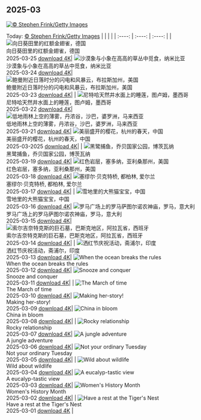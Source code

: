 ## 2025-03
[![© Stephen Frink/Getty Images](https://cn.bing.com/th?id=OHR.CrystalManatee_ZH-CN7547286414_1920x1200.jpg&w=1000)](https://cn.bing.com/th?id=OHR.CrystalManatee_ZH-CN7547286414_1920x1200.jpg&pid=hp&w=3840&h=2160&rs=1&c=4)

Today: [© Stephen Frink/Getty Images](https://cn.bing.com/th?id=OHR.CrystalManatee_ZH-CN7547286414_1920x1200.jpg&pid=hp&w=3840&h=2160&rs=1&c=4)
  |      |      |      |
| :----: | :----: | :----: |
| ![向日葵田里的红额金翅雀，德国](https://cn.bing.com/th?id=OHR.GoldfinchSunflower_ZH-CN7276848190_1920x1200.jpg&pid=hp&w=384&h=216&rs=1&c=4) <br/> 向日葵田里的红额金翅雀，德国 <br/> 2025-03-25  [download 4K](https://cn.bing.com/th?id=OHR.GoldfinchSunflower_ZH-CN7276848190_1920x1200.jpg&pid=hp&w=3840&h=2160&rs=1&c=4)| ![沙漠象与小象在高高的草丛中觅食，纳米比亚](https://cn.bing.com/th?id=OHR.ElephantGrass_ZH-CN7110191053_1920x1200.jpg&pid=hp&w=384&h=216&rs=1&c=4) <br/> 沙漠象与小象在高高的草丛中觅食，纳米比亚 <br/> 2025-03-24  [download 4K](https://cn.bing.com/th?id=OHR.ElephantGrass_ZH-CN7110191053_1920x1200.jpg&pid=hp&w=3840&h=2160&rs=1&c=4)| ![鲍曼附近日落时分的闪电和风暴云，布拉斯加州，美国](https://cn.bing.com/th?id=OHR.NebraskaStorm_ZH-CN6944682381_1920x1200.jpg&pid=hp&w=384&h=216&rs=1&c=4) <br/> 鲍曼附近日落时分的闪电和风暴云，布拉斯加州，美国 <br/> 2025-03-23  [download 4K](https://cn.bing.com/th?id=OHR.NebraskaStorm_ZH-CN6944682381_1920x1200.jpg&pid=hp&w=3840&h=2160&rs=1&c=4)|
| ![尼特哈天然井水面上的睡莲，图卢姆，墨西哥](https://cn.bing.com/th?id=OHR.CenoteLilies_ZH-CN5915682591_1920x1200.jpg&pid=hp&w=384&h=216&rs=1&c=4) <br/> 尼特哈天然井水面上的睡莲，图卢姆，墨西哥 <br/> 2025-03-22  [download 4K](https://cn.bing.com/th?id=OHR.CenoteLilies_ZH-CN5915682591_1920x1200.jpg&pid=hp&w=3840&h=2160&rs=1&c=4)| ![低地雨林上空的薄雾，丹浓谷，沙巴，婆罗洲，马来西亚](https://cn.bing.com/th?id=OHR.DanumValley_ZH-CN5786482012_1920x1200.jpg&pid=hp&w=384&h=216&rs=1&c=4) <br/> 低地雨林上空的薄雾，丹浓谷，沙巴，婆罗洲，马来西亚 <br/> 2025-03-21  [download 4K](https://cn.bing.com/th?id=OHR.DanumValley_ZH-CN5786482012_1920x1200.jpg&pid=hp&w=3840&h=2160&rs=1&c=4)| ![美丽盛开的樱花，杭州的春天，中国](https://cn.bing.com/th?id=OHR.SpringequinoxY25_ZH-CN1635828827_1920x1200.jpg&pid=hp&w=384&h=216&rs=1&c=4) <br/> 美丽盛开的樱花，杭州的春天，中国 <br/> 2025-03-2025  [download 4K](https://cn.bing.com/th?id=OHR.SpringequinoxY25_ZH-CN1635828827_1920x1200.jpg&pid=hp&w=3840&h=2160&rs=1&c=4)|
| ![黑鹭捕鱼，乔贝国家公园，博茨瓦纳](https://cn.bing.com/th?id=OHR.BlackHeron_ZH-CN6764711050_1920x1200.jpg&pid=hp&w=384&h=216&rs=1&c=4) <br/> 黑鹭捕鱼，乔贝国家公园，博茨瓦纳 <br/> 2025-03-19  [download 4K](https://cn.bing.com/th?id=OHR.BlackHeron_ZH-CN6764711050_1920x1200.jpg&pid=hp&w=3840&h=2160&rs=1&c=4)| ![红色岩层，塞多纳，亚利桑那州，美国](https://cn.bing.com/th?id=OHR.SedonaSpring_ZH-CN6305197600_1920x1200.jpg&pid=hp&w=384&h=216&rs=1&c=4) <br/> 红色岩层，塞多纳，亚利桑那州，美国 <br/> 2025-03-18  [download 4K](https://cn.bing.com/th?id=OHR.SedonaSpring_ZH-CN6305197600_1920x1200.jpg&pid=hp&w=3840&h=2160&rs=1&c=4)| ![塞缪尔·贝克特桥, 都柏林, 爱尔兰](https://cn.bing.com/th?id=OHR.BeckettBridge_ZH-CN6206942429_1920x1200.jpg&pid=hp&w=384&h=216&rs=1&c=4) <br/> 塞缪尔·贝克特桥, 都柏林, 爱尔兰 <br/> 2025-03-17  [download 4K](https://cn.bing.com/th?id=OHR.BeckettBridge_ZH-CN6206942429_1920x1200.jpg&pid=hp&w=3840&h=2160&rs=1&c=4)|
| ![雪地里的大熊猫宝宝，中国](https://cn.bing.com/th?id=OHR.PandaSnow_ZH-CN5981854301_1920x1200.jpg&pid=hp&w=384&h=216&rs=1&c=4) <br/> 雪地里的大熊猫宝宝，中国 <br/> 2025-03-16  [download 4K](https://cn.bing.com/th?id=OHR.PandaSnow_ZH-CN5981854301_1920x1200.jpg&pid=hp&w=3840&h=2160&rs=1&c=4)| ![罗马广场上的罗马萨图尔诺农神庙，罗马，意大利](https://cn.bing.com/th?id=OHR.ForumRomanum_ZH-CN5873120178_1920x1200.jpg&pid=hp&w=384&h=216&rs=1&c=4) <br/> 罗马广场上的罗马萨图尔诺农神庙，罗马，意大利 <br/> 2025-03-15  [download 4K](https://cn.bing.com/th?id=OHR.ForumRomanum_ZH-CN5873120178_1920x1200.jpg&pid=hp&w=3840&h=2160&rs=1&c=4)| ![索尔吉奈特克斯的巨石墓，巴斯克地区，阿拉瓦省，西班牙](https://cn.bing.com/th?id=OHR.BasqueDolmen_ZH-CN2364777801_1920x1200.jpg&pid=hp&w=384&h=216&rs=1&c=4) <br/> 索尔吉奈特克斯的巨石墓，巴斯克地区，阿拉瓦省，西班牙 <br/> 2025-03-14  [download 4K](https://cn.bing.com/th?id=OHR.BasqueDolmen_ZH-CN2364777801_1920x1200.jpg&pid=hp&w=3840&h=2160&rs=1&c=4)|
| ![洒红节庆祝活动，斋浦尔，印度](https://cn.bing.com/th?id=OHR.HoliColors_ZH-CN2177185823_1920x1200.jpg&pid=hp&w=384&h=216&rs=1&c=4) <br/> 洒红节庆祝活动，斋浦尔，印度 <br/> 2025-03-13  [download 4K](https://cn.bing.com/th?id=OHR.HoliColors_ZH-CN2177185823_1920x1200.jpg&pid=hp&w=3840&h=2160&rs=1&c=4)| ![When the ocean breaks the rules](https://cn.bing.com/th?id=OHR.NusaPenida_EN-US8722184767_UHD.jpg&pid=hp&w=384&h=216&rs=1&c=4) <br/> When the ocean breaks the rules <br/> 2025-03-12  [download 4K](https://cn.bing.com/th?id=OHR.NusaPenida_EN-US8722184767_UHD.jpg&pid=hp&w=3840&h=2160&rs=1&c=4)| ![Snooze and conquer](https://cn.bing.com/th?id=OHR.NappingLion_EN-US8441298325_UHD.jpg&pid=hp&w=384&h=216&rs=1&c=4) <br/> Snooze and conquer <br/> 2025-03-11  [download 4K](https://cn.bing.com/th?id=OHR.NappingLion_EN-US8441298325_UHD.jpg&pid=hp&w=3840&h=2160&rs=1&c=4)|
| ![The March of time](https://cn.bing.com/th?id=OHR.ItalyClock_EN-US7397391355_UHD.jpg&pid=hp&w=384&h=216&rs=1&c=4) <br/> The March of time <br/> 2025-03-10  [download 4K](https://cn.bing.com/th?id=OHR.ItalyClock_EN-US7397391355_UHD.jpg&pid=hp&w=3840&h=2160&rs=1&c=4)| ![Making her-story!](https://cn.bing.com/th?id=OHR.FearlessWomen_EN-US7338738180_UHD.jpg&pid=hp&w=384&h=216&rs=1&c=4) <br/> Making her-story! <br/> 2025-03-09  [download 4K](https://cn.bing.com/th?id=OHR.FearlessWomen_EN-US7338738180_UHD.jpg&pid=hp&w=3840&h=2160&rs=1&c=4)| ![China in bloom](https://cn.bing.com/th?id=OHR.PlumBlossom_EN-US7055526666_UHD.jpg&pid=hp&w=384&h=216&rs=1&c=4) <br/> China in bloom <br/> 2025-03-08  [download 4K](https://cn.bing.com/th?id=OHR.PlumBlossom_EN-US7055526666_UHD.jpg&pid=hp&w=3840&h=2160&rs=1&c=4)|
| ![Rocky relationship](https://cn.bing.com/th?id=OHR.NevadaBigHorns_EN-US3434258986_UHD.jpg&pid=hp&w=384&h=216&rs=1&c=4) <br/> Rocky relationship <br/> 2025-03-07  [download 4K](https://cn.bing.com/th?id=OHR.NevadaBigHorns_EN-US3434258986_UHD.jpg&pid=hp&w=3840&h=2160&rs=1&c=4)| ![A jungle adventure](https://cn.bing.com/th?id=OHR.SuratThani_EN-US3326265231_UHD.jpg&pid=hp&w=384&h=216&rs=1&c=4) <br/> A jungle adventure <br/> 2025-03-06  [download 4K](https://cn.bing.com/th?id=OHR.SuratThani_EN-US3326265231_UHD.jpg&pid=hp&w=3840&h=2160&rs=1&c=4)| ![Not your ordinary Tuesday](https://cn.bing.com/th?id=OHR.MardiGrasJackson_EN-US3277683692_UHD.jpg&pid=hp&w=384&h=216&rs=1&c=4) <br/> Not your ordinary Tuesday <br/> 2025-03-05  [download 4K](https://cn.bing.com/th?id=OHR.MardiGrasJackson_EN-US3277683692_UHD.jpg&pid=hp&w=3840&h=2160&rs=1&c=4)|
| ![Wild about wildlife](https://cn.bing.com/th?id=OHR.HornbillPair_EN-US3168408482_UHD.jpg&pid=hp&w=384&h=216&rs=1&c=4) <br/> Wild about wildlife <br/> 2025-03-04  [download 4K](https://cn.bing.com/th?id=OHR.HornbillPair_EN-US3168408482_UHD.jpg&pid=hp&w=3840&h=2160&rs=1&c=4)| ![A eucalyp-tastic view](https://cn.bing.com/th?id=OHR.EucalyptusForest_EN-US3015819767_UHD.jpg&pid=hp&w=384&h=216&rs=1&c=4) <br/> A eucalyp-tastic view <br/> 2025-03-03  [download 4K](https://cn.bing.com/th?id=OHR.EucalyptusForest_EN-US3015819767_UHD.jpg&pid=hp&w=3840&h=2160&rs=1&c=4)| ![Women's History Month](https://cn.bing.com/th?id=OHR.SuffragetteCity_EN-US2883743791_UHD.jpg&pid=hp&w=384&h=216&rs=1&c=4) <br/> Women's History Month <br/> 2025-03-02  [download 4K](https://cn.bing.com/th?id=OHR.SuffragetteCity_EN-US2883743791_UHD.jpg&pid=hp&w=3840&h=2160&rs=1&c=4)|
| ![Have a rest at the Tiger's Nest](https://cn.bing.com/th?id=OHR.BhutanMonastery_EN-US2804780711_UHD.jpg&pid=hp&w=384&h=216&rs=1&c=4) <br/> Have a rest at the Tiger's Nest <br/> 2025-03-01  [download 4K](https://cn.bing.com/th?id=OHR.BhutanMonastery_EN-US2804780711_UHD.jpg&pid=hp&w=3840&h=2160&rs=1&c=4) |